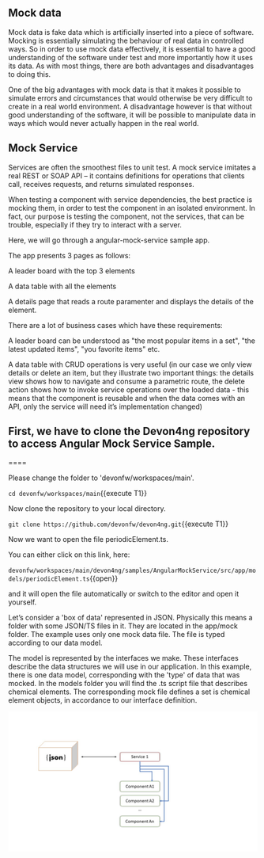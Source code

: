 ## Mock data
Mock data is fake data which is artificially inserted into a piece of software. Mocking is essentially simulating the behaviour of real data in controlled ways. So in order to use mock data effectively, it is essential to have a good understanding of the software under test and more importantly how it uses its data. As with most things, there are both advantages and disadvantages to doing this.

One of the big advantages with mock data is that it makes it possible to simulate errors and circumstances that would otherwise be very difficult to create in a real world environment. A disadvantage however is that without good understanding of the software, it will be possible to manipulate data in ways which would never actually happen in the real world.

## Mock Service

Services are often the smoothest files to unit test. A mock service imitates a real REST or SOAP API – it contains definitions for operations that clients call, receives requests, and returns simulated responses.

When testing a component with service dependencies, the best practice is mocking them, in order to test the component in an isolated environment. In fact, our purpose is testing the component, not the services, that can be trouble, especially if they try to interact with a server.

Here, we will go through a angular-mock-service sample app.

The app presents 3 pages as follows:

A leader board with the top 3 elements

A data table with all the elements

A details page that reads a route paramenter and displays the details of the element.

There are a lot of business cases which have these requirements:

A leader board can be understood as &#34;the most popular items in a set&#34;, &#34;the latest updated items&#34;, &#34;you favorite items&#34; etc.

A data table with CRUD operations is very useful (in our case we only view details or delete an item, but they illustrate two important things: the details view shows how to navigate and consume a parametric route, the delete action shows how to invoke service operations over the loaded data - this means that the component is reusable and when the data comes with an API, only the service will need it’s implementation changed)

First, we have to clone the Devon4ng repository to access Angular Mock Service Sample.
--

====


Please change the folder to &#39;devonfw/workspaces/main&#39;.

`cd devonfw/workspaces/main`{{execute T1}}



Now clone the repository to your local directory.

`git clone https://github.com/devonfw/devon4ng.git`{{execute T1}}

Now we want to open the file periodicElement.ts. 

You can either click on this link, here: 

`devonfw/workspaces/main/devon4ng/samples/AngularMockService/src/app/models/periodicElement.ts`{{open}}

and it will open the file automatically or switch to the editor and open it yourself. 

Let’s consider a &#39;box of data&#39; represented in JSON. Physically this means a folder with some JSON/TS files in it. They are located in the app/mock folder. The example uses only one mock data file. The file is typed according to our data model.

The model is represented by the interfaces we make. These interfaces describe the data structures we will use in our application. In this example, there is one data model, corresponding with the &#39;type&#39; of data that was mocked. In the models folder you will find the .ts script file that describes chemical elements. The corresponding mock file defines a set is chemical element objects, in accordance to our interface definition.

![data-box.jpg](./assets/data-box.jpg)



